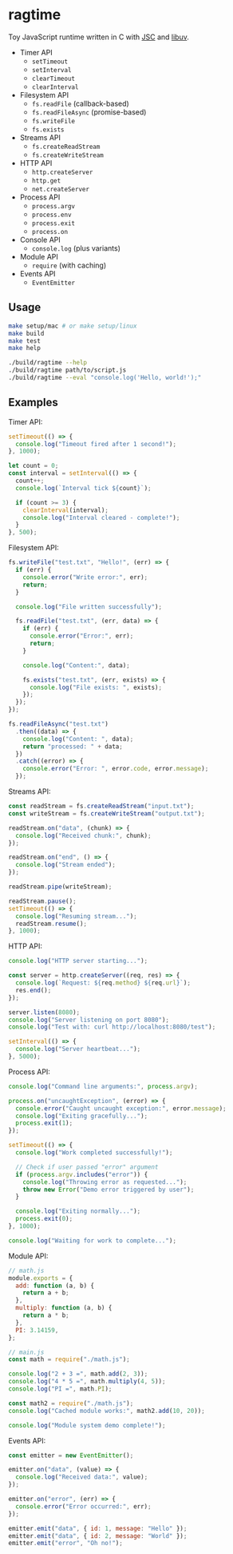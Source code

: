 # ragtime

Toy JavaScript runtime written in C with [JSC](https://developer.apple.com/documentation/javascriptcore) and [libuv](https://libuv.org/).

- Timer API
  - `setTimeout`
  - `setInterval`
  - `clearTimeout`
  - `clearInterval`
- Filesystem API
  - `fs.readFile` (callback-based)
  - `fs.readFileAsync` (promise-based)
  - `fs.writeFile`
  - `fs.exists`
- Streams API
  - `fs.createReadStream`
  - `fs.createWriteStream`
- HTTP API
  - `http.createServer`
  - `http.get`
  - `net.createServer`
- Process API
  - `process.argv`
  - `process.env`
  - `process.exit`
  - `process.on`
- Console API
  - `console.log` (plus variants)
- Module API
  - `require` (with caching)
- Events API
  - `EventEmitter`

## Usage

```bash
make setup/mac # or make setup/linux
make build
make test
make help

./build/ragtime --help
./build/ragtime path/to/script.js
./build/ragtime --eval "console.log('Hello, world!');"
```

## Examples

Timer API:

```javascript
setTimeout(() => {
  console.log("Timeout fired after 1 second!");
}, 1000);

let count = 0;
const interval = setInterval(() => {
  count++;
  console.log(`Interval tick ${count}`);

  if (count >= 3) {
    clearInterval(interval);
    console.log("Interval cleared - complete!");
  }
}, 500);
```

Filesystem API:

```javascript
fs.writeFile("test.txt", "Hello!", (err) => {
  if (err) {
    console.error("Write error:", err);
    return;
  }

  console.log("File written successfully");

  fs.readFile("test.txt", (err, data) => {
    if (err) {
      console.error("Error:", err);
      return;
    }

    console.log("Content:", data);

    fs.exists("test.txt", (err, exists) => {
      console.log("File exists: ", exists);
    });
  });
});

fs.readFileAsync("test.txt")
  .then((data) => {
    console.log("Content: ", data);
    return "processed: " + data;
  })
  .catch((error) => {
    console.error("Error: ", error.code, error.message);
  });
```

Streams API:

```javascript
const readStream = fs.createReadStream("input.txt");
const writeStream = fs.createWriteStream("output.txt");

readStream.on("data", (chunk) => {
  console.log("Received chunk:", chunk);
});

readStream.on("end", () => {
  console.log("Stream ended");
});

readStream.pipe(writeStream);

readStream.pause();
setTimeout(() => {
  console.log("Resuming stream...");
  readStream.resume();
}, 1000);
```

HTTP API:

```javascript
console.log("HTTP server starting...");

const server = http.createServer((req, res) => {
  console.log(`Request: ${req.method} ${req.url}`);
  res.end();
});

server.listen(8080);
console.log("Server listening on port 8080");
console.log("Test with: curl http://localhost:8080/test");

setInterval(() => {
  console.log("Server heartbeat...");
}, 5000);
```

Process API:

```javascript
console.log("Command line arguments:", process.argv);

process.on("uncaughtException", (error) => {
  console.error("Caught uncaught exception:", error.message);
  console.log("Exiting gracefully...");
  process.exit(1);
});

setTimeout(() => {
  console.log("Work completed successfully!");

  // Check if user passed "error" argument
  if (process.argv.includes("error")) {
    console.log("Throwing error as requested...");
    throw new Error("Demo error triggered by user");
  }

  console.log("Exiting normally...");
  process.exit(0);
}, 1000);

console.log("Waiting for work to complete...");
```

Module API:

```javascript
// math.js
module.exports = {
  add: function (a, b) {
    return a + b;
  },
  multiply: function (a, b) {
    return a * b;
  },
  PI: 3.14159,
};

// main.js
const math = require("./math.js");

console.log("2 + 3 =", math.add(2, 3));
console.log("4 * 5 =", math.multiply(4, 5));
console.log("PI =", math.PI);

const math2 = require("./math.js");
console.log("Cached module works:", math2.add(10, 20));

console.log("Module system demo complete!");
```

Events API:

```javascript
const emitter = new EventEmitter();

emitter.on("data", (value) => {
  console.log("Received data:", value);
});

emitter.on("error", (err) => {
  console.error("Error occurred:", err);
});

emitter.emit("data", { id: 1, message: "Hello" });
emitter.emit("data", { id: 2, message: "World" });
emitter.emit("error", "Oh no!");
```
